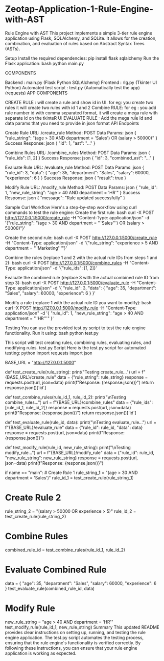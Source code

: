 # Zeotap-Application-1-Rule-Engine-with-AST
Rule Engine with AST
This project implements a simple 3-tier rule engine application using Flask, SQLAlchemy, and SQLite. It allows for the creation, combination, and evaluation of rules based on Abstract Syntax Trees (ASTs).

Setup
Install the required dependencies:
pip install flask sqlalchemy
Run the Flask application: bash python main.py

COMPONENTS

Backend : main.py (Flask Python SQLAlchemy)
Frontend : rlg.py (Tkinter UI Python)
Automated test script : test.py (Automatically test the app) (requests)
APP COMPONENTS

CREATE RULE : will create a rule and show id in UI. for eg: you create two rules it will create two rules with id 1 and 2
Combine RULE: for eg : you add rule number id with comma separated format, it will create a mega rule with separate id on the tkinteR UI
EVALUATE RULE : Add the mega rule Id and data params that you need to provide in json format
API Endpoints

Create Rule URL: /create_rule Method: POST Data Params: json { "rule_string": "(age > 30 AND department = 'Sales') OR (salary > 50000)" }
Success Response: json { "id": 1, "ast": "..." }

Combine Rules URL: /combine_rules Method: POST Data Params: json { "rule_ids": [1, 2] }
Success Response: json { "id": 3, "combined_ast": "..." }

Evaluate Rule URL: /evaluate_rule Method: POST Data Params: json { "rule_id": 3, "data": { "age": 35, "department": "Sales", "salary": 60000, "experience": 6 } }
Success Response: json { "result": true }

Modify Rule URL: /modify_rule Method: POST Data Params: json { "rule_id": 1, "new_rule_string": "age > 40 AND department = 'HR'" }
Success Response: json { "message": "Rule updated successfully" }

Sample Curl Workflow Here's a step-by-step workflow using curl commands to test the rule engine: Create the first rule: bash curl -X POST http://127.0.0.1:5000/create_rule -H "Content-Type: application/json" -d '{"rule_string": "(age > 30 AND department = '''Sales''') OR (salary > 50000)"}'

Create the second rule: bash curl -X POST http://127.0.0.1:5000/create_rule -H "Content-Type: application/json" -d '{"rule_string": "experience > 5 AND department = '''Marketing'''"}'

Combine the rules (replace 1 and 2 with the actual rule IDs from steps 1 and 2): bash curl -X POST http://127.0.0.1:5000/combine_rules -H "Content-Type: application/json" -d '{"rule_ids": [1, 2]}'

Evaluate the combined rule (replace 3 with the actual combined rule ID from step 3): bash curl -X POST http://127.0.0.1:5000/evaluate_rule -H "Content-Type: application/json" -d '{ "rule_id": 3, "data": { "age": 35, "department": "Sales", "salary": 60000, "experience": 6 } }'

Modify a rule (replace 1 with the actual rule ID you want to modify): bash curl -X POST http://127.0.0.1:5000/modify_rule -H "Content-Type: application/json" -d '{ "rule_id": 1, "new_rule_string": "age > 40 AND department = '''HR'''" }'

Testing You can use the provided test.py script to test the rule engine functionality. Run it using: bash python test.py

This script will test creating rules, combining rules, evaluating rules, and modifying rules. test.py Script Here is the test.py script for automated testing: python import requests import json

BASE_URL = "http://127.0.0.1:5000"

def test_create_rule(rule_string): print("Testing create_rule...") url = f"{BASE_URL}/create_rule" data = {"rule_string": rule_string} response = requests.post(url, json=data) print(f"Response: {response.json()}") return response.json()['id']

def test_combine_rules(rule_id_1, rule_id_2): print("\nTesting combine_rules...") url = f"{BASE_URL}/combine_rules" data = {"rule_ids": [rule_id_1, rule_id_2]} response = requests.post(url, json=data) print(f"Response: {response.json()}") return response.json()['id']

def test_evaluate_rule(rule_id, data): print("\nTesting evaluate_rule...") url = f"{BASE_URL}/evaluate_rule" data = {"rule_id": rule_id, "data": data} response = requests.post(url, json=data) print(f"Response: {response.json()}")

def test_modify_rule(rule_id, new_rule_string): print("\nTesting modify_rule...") url = f"{BASE_URL}/modify_rule" data = {"rule_id": rule_id, "new_rule_string": new_rule_string} response = requests.post(url, json=data) print(f"Response: {response.json()}")

if name == "main": # Create Rule 1 rule_string_1 = "(age > 30 AND department = 'Sales')" rule_id_1 = test_create_rule(rule_string_1)

# Create Rule 2
rule_string_2 = "(salary > 50000 OR experience > 5)"
rule_id_2 = test_create_rule(rule_string_2)

# Combine Rules
combined_rule_id = test_combine_rules(rule_id_1, rule_id_2)

# Evaluate Combined Rule
data = {
    "age": 35,
    "department": "Sales",
    "salary": 60000,
    "experience": 6
}
test_evaluate_rule(combined_rule_id, data)

# Modify Rule
new_rule_string = "age > 40 AND department = 'HR'"
test_modify_rule(rule_id_1, new_rule_string)
Summary This updated README provides clear instructions on setting up, running, and testing the rule engine application. The test.py script automates the testing process, ensuring that the rule engine's functionality is verified correctly. By following these instructions, you can ensure that your rule engine application is working as expected.
